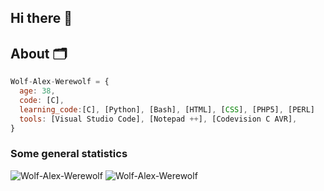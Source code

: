 ## Hi there 👋

## About 🗂️

```javascript
Wolf-Alex-Werewolf = {
  age: 38,
  code: [C],
  learning_code:[C], [Python], [Bash], [HTML], [CSS], [PHP5], [PERL]
  tools: [Visual Studio Code], [Notepad ++], [Codevision C AVR],
}
```

### Some general statistics
![Wolf-Alex-Werewolf](https://github-readme-stats.vercel.app/api?username=Wolf-Alex-Werewolf\&show_icons=true\&show=reviews,discussions_started,discussions_answered,prs_merged,prs_merged_percentage=true&rank_icon=github&theme=merko)
![Wolf-Alex-Werewolf](https://github-readme-stats.vercel.app/api/top-langs/?username=Wolf-Alex-Werewolf\&layout=donut&theme=merko)
